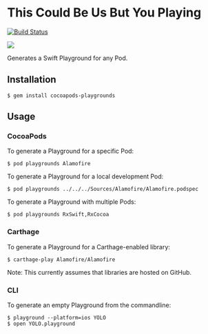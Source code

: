 # This Could Be Us But You Playing

[![Build Status](https://img.shields.io/travis/segiddins/ThisCouldBeUsButYouPlaying/master.svg?style=flat)](https://travis-ci.org/segiddins/ThisCouldBeUsButYouPlaying)

![](README_images/alamofire.png)

Generates a Swift Playground for any Pod.

## Installation

    $ gem install cocoapods-playgrounds

## Usage

### CocoaPods

To generate a Playground for a specific Pod:

    $ pod playgrounds Alamofire

To generate a Playground for a local development Pod:

    $ pod playgrounds ../../../Sources/Alamofire/Alamofire.podspec

To generate a Playground with multiple Pods:

    $ pod playgrounds RxSwift,RxCocoa

### Carthage

To generate a Playground for a Carthage-enabled library:

    $ carthage-play Alamofire/Alamofire

Note: This currently assumes that libraries are hosted on GitHub.

### CLI

To generate an empty Playground from the commandline:

    $ playground --platform=ios YOLO
    $ open YOLO.playground
